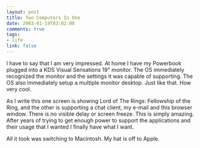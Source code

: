 ```yaml
--- 
layout: post
title: Two Computers In One
date: 2003-01-19T03:02:00
comments: true
tags:
- life
link: false
---
```

I have to say that I am very impressed. At home I have my Powerbook plugged into a KDS Visual Sensations 19" monitor. The OS immediately recognized the monitor and the settings it was capable of supporting. The OS also immediately setup a multiple monitor desktop. Just like that. How very cool.

As I write this one screen is showing Lord of The Rings: Fellowship of the Ring, and the other is supporting a chat client, my e-mail and this browser window. There is no visible delay or screen freeze. This is simply amazing. After years of trying to get enough power to support the applications and their usage that I wanted I finally have what I want.

All it took was switching to Macintosh. My hat is off to Apple.
